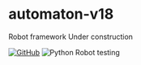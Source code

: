 # automaton-v18
Robot framework Under construction

[![GitHub](https://img.shields.io/github/license/mashape/apistatus.svg)](https://github.com/BurhanH/automaton-v18/blob/master/LICENSE)
![Python Robot testing](https://github.com/BurhanH/automaton-v18/workflows/Python%20Robot%20testing/badge.svg?branch=master)

